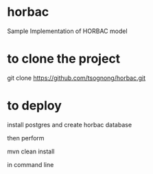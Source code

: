 # horbac
Sample Implementation of HORBAC model

# to clone the project

git clone https://github.com/tsognong/horbac.git

# to deploy
install postgres and create horbac database

then perform

mvn clean install

in command line
